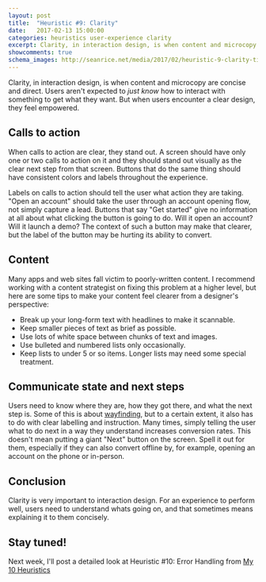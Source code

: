 ```yaml
---
layout: post
title:  "Heuristic #9: Clarity"
date:   2017-02-13 15:00:00
categories: heuristics user-experience clarity
excerpt: Clarity, in interaction design, is when content and microcopy are concise and direct. Clarity makes users feel empowered.
showcomments: true
schema_images: http://seanrice.net/media/2017/02/heuristic-9-clarity-title.png
---
```


Clarity, in interaction design, is when content and microcopy are concise and direct. Users aren't expected to *just know* how to interact with something to get what they want. But when users encounter a clear design, they feel empowered.

## Calls to action

When calls to action are clear, they stand out. A screen should have only one or two calls to action on it and they should stand out visually as the clear next step from that screen. Buttons that do the same thing should have consistent colors and labels throughout the experience.

Labels on calls to action should tell the user what action they are taking. &quot;Open an account&quot; should take the user through an account opening flow, not simply capture a lead. Buttons that say &quot;Get started&quot; give no information at all about what clicking the button is going to do. Will it open an account? Will it launch a demo? The context of such a button may make that clearer, but the label of the button may be hurting its ability to convert.

## Content

Many apps and web sites fall victim to poorly-written content. I recommend working with a content strategist on fixing this problem at a higher level, but here are some tips to make your content feel clearer from a designer's perspective:

- Break up your long-form text with headlines to make it scannable.
- Keep smaller pieces of text as brief as possible.
- Use lots of white space between chunks of text and images.
- Use bulleted and numbered lists only occasionally.
- Keep lists to under 5 or so items. Longer lists may need some special treatment.

## Communicate state and next steps

Users need to know where they are, how they got there, and what the next step is. Some of this is about [wayfinding](/heuristics/user-experience/wayfinding/2016/11/09/heuristic-4-wayfinding.html), but to a certain extent, it also has to do with clear labelling and instruction. Many times, simply telling the user what to do next in a way they understand increases conversion rates. This doesn't mean putting a giant &quot;Next&quot; button on the screen. Spell it out for them, especially if they can also convert offline by, for example, opening an account on the phone or in-person.

## Conclusion

Clarity is very important to interaction design. For an experience to perform well, users need to understand whats going on, and that sometimes means explaining it to them concisely.

## Stay tuned!

Next week, I'll post a detailed look at Heuristic #10: Error Handling from [My 10 Heuristics](/heuristics/user-experience/2016/10/07/heuristics-overview.html)
